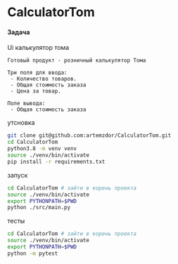 # CalculatorTom

#### Задача 
Ui калькулятор тома
```
Готовый продукт - розничный калькулятор Тома
```

```
Три поля для ввода:
 - Количество товаров.
 - Общая стоимость заказа
 - Цена за товар.
```

```
Поле вывода:
 - Общая стоимость заказа
```

утсновка 
```bash
git clone git@github.com:artemzdor/CalculatorTom.git
cd CalculatorTom
python3.8 -m venv venv
source ./venv/bin/activate
pip install -r requirements.txt
```


запуск
```bash
cd CalculatorTom # зайти в корень проекта
source ./venv/bin/activate
export PYTHONPATH=$PWD
python ./src/main.py
```

тесты
```bash
cd CalculatorTom # зайти в корень проекта
source ./venv/bin/activate
export PYTHONPATH=$PWD
python -m pytest
```